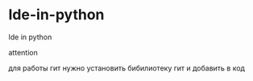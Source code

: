 # Ide-in-python
Ide in python

attention

для работы гит нужно установить бибилиотеку гит и добавить в код
